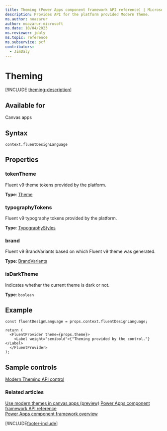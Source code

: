 ```yaml
---
title: Theming (Power Apps component framework API reference) | Microsoft Docs
description: Provides API for the platform provided Modern Theme.
ms.author: noazarur
author: noazarur-microsoft
ms.date: 10/04/2023
ms.reviewer: jdaly
ms.topic: reference
ms.subservice: pcf
contributors:
  - JimDaly
---
```


# Theming

[!INCLUDE [theming-description](includes/theming-description.md)]

## Available for

Canvas apps

## Syntax

`context.fluentDesignLanguage`

## Properties

### tokenTheme

Fluent v9 theme tokens provided by the platform.

**Type**: [Theme](https://github.com/microsoft/fluentui/blob/401ff6d9af9536b24ab3c52c658127d19706e030/packages/tokens/src/types.ts)

### typographyTokens

Fluent v9 typography tokens provided by the platform.

**Type**: [TypographyStyles](https://github.com/microsoft/fluentui/blob/401ff6d9af9536b24ab3c52c658127d19706e030/packages/tokens/src/global/typographyStyles.ts)

### brand

Fluent v9 BrandVariants based on which Fluent v9 theme was generated.

**Type**: [BrandVariants](https://github.com/microsoft/fluentui/blob/401ff6d9af9536b24ab3c52c658127d19706e030/packages/tokens/src/types.ts)

### isDarkTheme

Indicates whether the current theme is dark or not.

**Type**: `boolean`

## Example

```TSX
const fluentDesignLanguage = props.context.fluentDesignLanguage;

return (
  <FluentProvider theme={props.theme}>
    <Label weight="semibold">{"Theming provided by the control."}</Label>
  </FluentProvider>
);

```

## Sample controls

[Modern Theming API control](../sample-controls/modern-theming-api-control.md)

### Related articles

[Use modern themes in canvas apps (preview)](../../../maker/canvas-apps/controls/modern-controls/modern-theming)
[Power Apps component framework API reference](../reference/index.md)<br />
[Power Apps component framework overview](../overview.md)

[!INCLUDE[footer-include](../../../includes/footer-banner.md)]
